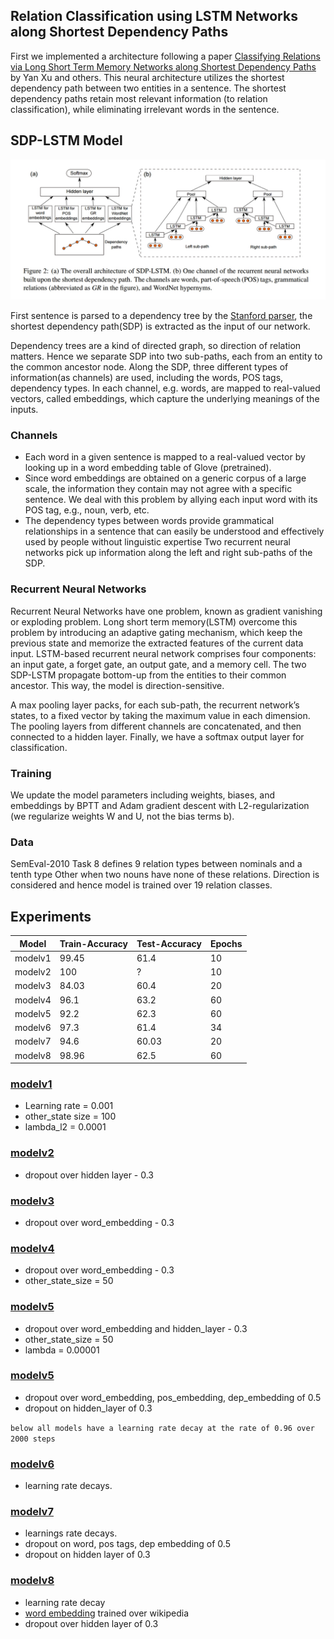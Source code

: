 ## Relation Classification using LSTM Networks along Shortest Dependency Paths

First we implemented a architecture following a paper [Classifying Relations via Long Short Term Memory Networks along Shortest Dependency Paths](https://pdfs.semanticscholar.org/0f44/366c1e1446cfd51258c68bd1da14fe9c7f10.pdf?_ga=2.136229944.807016038.1498203433-264083776.1497442258) by Yan Xu and others. 
This neural architecture utilizes the shortest dependency path between two entities in a sentence. 
The shortest dependency paths retain most relevant information (to relation classification), while eliminating irrelevant words in the sentence.

## SDP-LSTM Model

![LCA Shortest Path](/img/lca.jpg)

First sentence is parsed to a dependency tree by the [Stanford parser](https://nlp.stanford.edu/software/stanford-dependencies.shtml), the shortest dependency path(SDP) is extracted as the input of our network.

Dependency trees are a kind of directed graph, so direction of relation matters. Hence we separate SDP into two sub-paths, each from an entity to the common ancestor node. Along the SDP, three different types of information(as channels) are used, including the words, POS tags, dependency types.
In each channel, e.g. words, are mapped to real-valued vectors, called embeddings, which capture the underlying meanings of the inputs.

### Channels

* Each word in a given sentence is mapped to a real-valued vector by looking up in a word embedding table of Glove (pretrained).
* Since word embeddings are obtained on a generic corpus of a large scale, the information they contain may not agree with a specific sentence. We deal with this problem by allying each input word with its POS tag, e.g., noun, verb, etc.
* The dependency types between words provide grammatical relationships in a sentence that can easily be understood and effectively used by people
without linguistic expertise
 Two recurrent neural networks pick up information along the left and right sub-paths of the SDP. 

### Recurrent Neural Networks

Recurrent Neural Networks have one problem, known as gradient vanishing or exploding problem. Long short term memory(LSTM) overcome this problem by introducing an adaptive gating mechanism, which keep the previous state and memorize the extracted features of the current data input.
LSTM-based recurrent neural network comprises four components: an input gate, a forget gate, an output gate, and a memory cell.
The two SDP-LSTM  propagate bottom-up from the entities to their common ancestor. This way, the model is direction-sensitive.

A max pooling layer packs, for each sub-path, the recurrent network’s states, to a fixed vector by taking the maximum value in each dimension.
The pooling layers from different channels are concatenated, and then connected to a hidden layer. Finally, we have a softmax output layer for
classification. 

### Training

We update the model parameters including weights, biases, and embeddings by BPTT and Adam gradient descent with L2-regularization (we regularize weights W and U, not the bias terms b).

### Data

SemEval-2010 Task 8 defines 9 relation types between nominals and a tenth type Other when two nouns have none of these relations. Direction is considered and hence model is trained over 19 relation classes.
## Experiments

Model | Train-Accuracy | Test-Accuracy| Epochs
--- | --- | ---| ---
modelv1 | 99.45 | 61.4 | 10
modelv2 | 100 | ? | 10
modelv3 | 84.03 | 60.4 | 20
modelv4 | 96.1 | 63.2 | 60
modelv5 | 92.2 | 62.3 | 60
modelv6 | 97.3 | 61.4 | 34
modelv7 | 94.6 | 60.03 | 20
modelv8 | 98.96 | 62.5 | 60

### [modelv1](https://github.com/Sshanu/Relation-Classification/blob/master/LCA%20Shortest%20Path/modelv1.ipynb)
* Learning rate = 0.001 
* other_state size = 100
* lambda_l2 = 0.0001

### [modelv2](https://github.com/Sshanu/Relation-Classification/blob/master/LCA%20Shortest%20Path/modelv2.ipynb)
* dropout over hidden layer - 0.3

### [modelv3](https://github.com/Sshanu/Relation-Classification/blob/master/LCA%20Shortest%20Path/modelv3.ipynb)
* dropout over word_embedding - 0.3

### [modelv4](https://github.com/Sshanu/Relation-Classification/blob/master/LCA%20Shortest%20Path/modelv4.ipynb)
* dropout over word_embedding - 0.3
* other_state_size = 50

### [modelv5](https://github.com/Sshanu/Relation-Classification/blob/master/LCA%20Shortest%20Path/modelv5.ipynb)
* dropout over word_embedding and hidden_layer - 0.3
* other_state_size = 50
* lambda = 0.00001

### [modelv5](https://github.com/Sshanu/Relation-Classification/blob/master/LCA%20Shortest%20Path/modelv5.ipynb)
* dropout over word_embedding, pos_embedding, dep_embedding of 0.5  
* dropout on hidden_layer of 0.3

``below all models have a learning rate decay at the rate of 0.96 over 2000 steps``

### [modelv6](https://github.com/Sshanu/Relation-Classification/blob/master/LCA%20Shortest%20Path/modelv6.ipynb)
* learning rate decays.

### [modelv7](https://github.com/Sshanu/Relation-Classification/blob/master/LCA%20Shortest%20Path/modelv7.ipynb)
* learnings rate decays.
* dropout on word, pos tags, dep embedding of 0.5
* dropout on hidden layer of 0.3

### [modelv8](https://github.com/Sshanu/Relation-Classification/blob/master/LCA%20Shortest%20Path/modelv8.ipynb)
* learning rate decay
* [word embedding](http://tti-coin.jp/data/wikipedia200.bin) trained over wikipedia
* dropout over hidden layer of 0.3